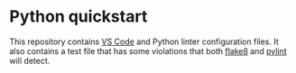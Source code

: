# Python quickstart

This repository contains [VS Code](https://code.visualstudio.com/) and Python linter configuration files. It also contains a test file that has some violations that both [flake8](https://gitlab.com/pycqa/flake8) and [pylint](https://github.com/PyCQA/pylint) will detect.